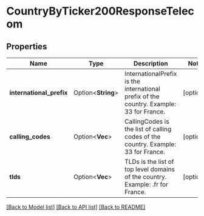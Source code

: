 # CountryByTicker200ResponseTelecom

## Properties

Name | Type | Description | Notes
------------ | ------------- | ------------- | -------------
**international_prefix** | Option<**String**> | InternationalPrefix is the international prefix of the country. Example: 33 for France. | [optional]
**calling_codes** | Option<**Vec<String>**> | CallingCodes is the list of calling codes of the country. Example: 33 for France. | [optional]
**tlds** | Option<**Vec<String>**> | TLDs is the list of top level domains of the country. Example: .fr for France. | [optional]

[[Back to Model list]](../README.md#documentation-for-models) [[Back to API list]](../README.md#documentation-for-api-endpoints) [[Back to README]](../README.md)


